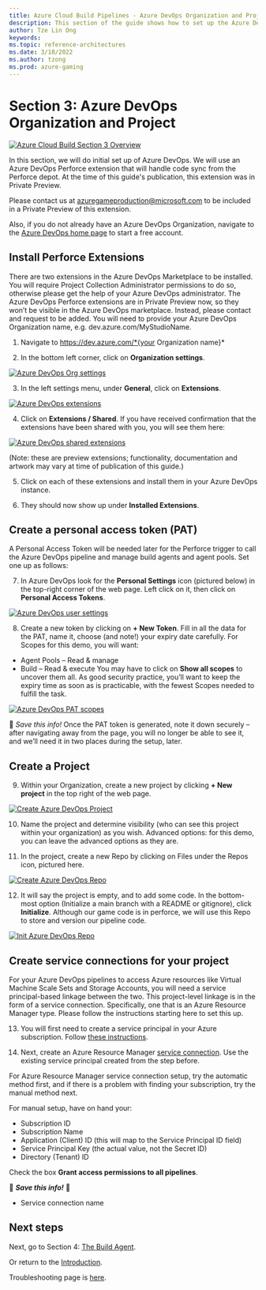 ```yaml
---
title: Azure Cloud Build Pipelines - Azure DevOps Organization and Project
description: This section of the guide shows how to set up the Azure DevOps Organization and Project. This is part 4 of an 8 part series.
author: Tze Lin Ong
keywords: 
ms.topic: reference-architectures
ms.date: 3/18/2022
ms.author: tzong
ms.prod: azure-gaming
---
```

# Section 3: Azure DevOps Organization and Project

[![Azure Cloud Build Section 3 Overview](media/cloud-build-pipeline/acb3-azdo/acb-3-roadmap.png)](media/cloud-build-pipeline/acb3-azdo/acb-3-roadmap.png)


In this section, we will do initial set up of Azure DevOps. We will use an Azure DevOps Perforce extension that will handle code sync from the Perforce depot. At the time of this guide's publication, this extension was in Private Preview.

Please contact us at azuregameproduction@microsoft.com to be included in a Private Preview of this extension. 

Also, if you do not already have an Azure DevOps Organization, navigate to the [Azure DevOps home page](https://dev.azure.com/) to start a free account.


## Install Perforce Extensions

There are two extensions in the Azure DevOps Marketplace to be installed. You will require Project Collection Administrator permissions to do so, otherwise please get the help of your Azure DevOps administrator.
The Azure DevOps Perforce extensions are in Private Preview now, so they won’t be visible in the Azure DevOps marketplace. Instead, please contact <email> and request to be added. You will need to provide your Azure DevOps Organization name, e.g. dev.azure.com/MyStudioName.

1. Navigate to https://dev.azure.com/*{your Organization name}*

2. In the bottom left corner, click on **Organization settings**.

[![Azure DevOps Org settings](media/cloud-build-pipeline/acb3-azdo/orgsettings.png)](media/cloud-build-pipeline/acb3-azdo/orgsettings.png)

3. In the left settings menu, under **General**, click on **Extensions**.

[![Azure DevOps extensions](media/cloud-build-pipeline/acb3-azdo/azdoextensions.png)](media/cloud-build-pipeline/acb3-azdo/azdoextensions.png)

4. Click on **Extensions / Shared**. If you have received confirmation that the extensions have been shared with you, you will see them here:

[![Azure DevOps shared extensions](media/cloud-build-pipeline/acb3-azdo/sharedextensions.png)](media/cloud-build-pipeline/acb3-azdo/sharedextensions.png)

(Note: these are preview extensions; functionality, documentation and artwork may vary at time of publication of this guide.)

5.	Click on each of these extensions and install them in your Azure DevOps instance.

6.	They should now show up under **Installed Extensions**.


## Create a personal access token (PAT)

A Personal Access Token will be needed later for the Perforce trigger to call the Azure DevOps pipeline and manage build agents and agent pools.  Set one up as follows:

7.	In Azure DevOps look for the **Personal Settings** icon (pictured below) in the top-right corner of the web page. Left click on it, then click on **Personal Access Tokens**. 

[![Azure DevOps user settings](media/cloud-build-pipeline/acb3-azdo/usersettings.png)](media/cloud-build-pipeline/acb3-azdo/usersettings.png)

8. Create a new token by clicking on **+ New Token**. Fill in all the data for the PAT, name it, choose (and note!) your expiry date carefully. For Scopes for this demo, you will want:
- Agent Pools – Read & manage
- Build – Read & execute
You may have to click on **Show all scopes** to uncover them all. As good security practice, you’ll want to keep the expiry time as soon as is practicable, with the fewest Scopes needed to fulfill the task. 


[![Azure DevOps PAT scopes](media/cloud-build-pipeline/acb3-azdo/patscopes.png)](media/cloud-build-pipeline/acb3-azdo/patscopes.png)

 :pencil: *Save this info!* 
 Once the PAT token is generated, note it down securely – after navigating away from the page, you will no longer be able to see it, and we’ll need it in two places during the setup, later.


## Create a Project

9.	Within your Organization, create a new project by clicking **+ New project** in the top right of the web page.

[![Create Azure DevOps Project](media/cloud-build-pipeline/acb3-azdo/createproject.png)](media/cloud-build-pipeline/acb3-azdo/createproject.png)

10. Name the project and determine visibility (who can see this project within your organization) as you wish.  Advanced options: for this demo, you can leave the advanced options as they are.

11. In the project, create a new Repo by clicking on Files under the Repos icon, pictured here. 

[![Create Azure DevOps Repo](media/cloud-build-pipeline/acb3-azdo/createrepo.png)](media/cloud-build-pipeline/acb3-azdo/createrepo.png)

12. It will say the project is empty, and to add some code. In the bottom-most option (Initialize a main branch with a README or gitignore), click **Initialize**. Although our game code is in perforce, we will use this Repo to store and version our pipeline code. 

[![Init Azure DevOps Repo](media/cloud-build-pipeline/acb3-azdo/initrepo.png)](media/cloud-build-pipeline/acb3-azdo/initrepo.png)


## Create service connections for your project

For your Azure DevOps pipelines to access Azure resources like Virtual Machine Scale Sets and Storage Accounts, you will need a service principal-based linkage between the two. This project-level linkage is in the form of a service connection. Specifically, one that is an Azure Resource Manager type. Please follow the instructions starting here to set this up.

13. You will first need to create a service principal in your Azure subscription. Follow [these instructions](https://docs.microsoft.com/azure/active-directory/develop/howto-create-service-principal-portal). 

14. Next, create an Azure Resource Manager [service connection](https://docs.microsoft.com/azure/devops/pipelines/library/connect-to-azure?view=azure-devops#create-an-azure-resource-manager-service-connection-with-an-existing-service-principal). Use the existing service principal created from the step before.

For Azure Resource Manager service connection setup, try the automatic method first, and if there is a problem with finding your subscription, try the manual method next.

For manual setup, have on hand your:
- Subscription ID
- Subscription Name
- Application (Client) ID (this will map to the Service Principal ID field)
- Service Principal Key (the actual value, not the Secret ID)
- Directory (Tenant) ID

Check the box **Grant access permissions to all pipelines**.

:pencil: ***Save this info!*** :pencil:
- Service connection name


## Next steps

Next, go to Section 4: [The Build Agent](./azurecloudbuilds-4-buildagent.md).

Or return to the [Introduction](./azurecloudbuilds-0-intro.md).

Troubleshooting page is [here](./azurecloudbuilds-9-troubleshooting.md).
